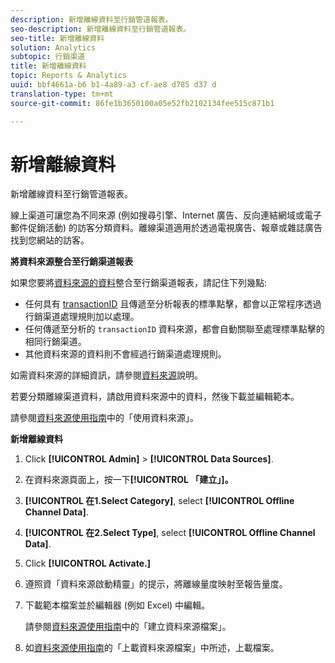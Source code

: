 ```yaml
---
description: 新增離線資料至行銷管道報表。
seo-description: 新增離線資料至行銷管道報表。
seo-title: 新增離線資料
solution: Analytics
subtopic: 行銷渠道
title: 新增離線資料
topic: Reports & Analytics
uuid: bbf4661a-b6 b1-4a89-a3 cf-ae8 d785 d37 d
translation-type: tm+mt
source-git-commit: 86fe1b3650100a05e52fb2102134fee515c871b1

---
```



# 新增離線資料

新增離線資料至行銷管道報表。

線上渠道可讓您為不同來源 (例如搜尋引擎、Internet 廣告、反向連結網域或電子郵件促銷活動) 的訪客分類資料。離線渠道適用於透過電視廣告、報章或雜誌廣告找到您網站的訪客。

**將資料來源整合至行銷渠道報表**

如果您要將[資料來源的資料](https://marketing.adobe.com/resources/help/en_US/sc/datasources/index.html?f=c_faq)整合至行銷渠道報表，請記住下列幾點:

* 任何具有 [transactionID](https://marketing.adobe.com/resources/help/en_US/sc/datasources/index.html?f=c_Transaction_ID) 且傳遞至分析報表的標準點擊，都會以正常程序透過行銷渠道處理規則加以處理。
* 任何傳遞至分析的 `transactionID` 資料來源，都會自動關聯至處理標準點擊的相同行銷渠道。
* 其他資料來源的資料則不會經過行銷渠道處理規則。

如需資料來源的詳細資訊，請參閱[資料來源](https://marketing.adobe.com/resources/help/en_US/sc/datasources/index.html)說明。

若要分類離線渠道資料，請啟用資料來源中的資料，然後下載並編輯範本。

請參閱[資料來源使用指南](https://marketing.adobe.com/resources/help/en_US/sc/datasources/index.html)中的「使用資料來源」。

**新增離線資料**

1. Click **[!UICONTROL Admin]** &gt; **[!UICONTROL Data Sources]**.
1. 在資料來源頁面上，按一下&#x200B;**[!UICONTROL 「建立」]。**
1. **[!UICONTROL 在1.Select Category]**, select **[!UICONTROL Offline Channel Data]**.
1. **[!UICONTROL 在2.Select Type]**, select **[!UICONTROL Offline Channel Data]**.
1. Click **[!UICONTROL Activate.]**
1. 遵照資「資料來源啟動精靈」的提示，將離線量度映射至報告量度。
1. 下載範本檔案並於編輯器 (例如 Excel) 中編輯。

   請參閱[資料來源使用指南](https://marketing.adobe.com/resources/help/en_US/sc/datasources/index.html)中的「建立資料來源檔案」。

1. 如[資料來源使用指南](https://marketing.adobe.com/resources/help/en_US/sc/datasources/index.html)的「上載資料來源檔案」中所述，上載檔案。
